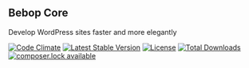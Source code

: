 Bebop Core
---

Develop WordPress sites faster and more elegantly

[![Code Climate](https://codeclimate.com/github/ponticlaro/bebop-core/badges/gpa.svg)](https://codeclimate.com/github/ponticlaro/bebop)
[![Latest Stable Version](https://poser.pugx.org/ponticlaro/bebop-core/v/stable.png)](https://packagist.org/packages/ponticlaro/bebop)
[![License](https://poser.pugx.org/ponticlaro/bebop-core/license.png)](https://packagist.org/packages/ponticlaro/bebop)
[![Total Downloads](https://poser.pugx.org/ponticlaro/bebop-core/downloads.png)](https://packagist.org/packages/ponticlaro/bebop)
[![composer.lock available](https://poser.pugx.org/ponticlaro/bebop-core/composerlock)](https://packagist.org/packages/ponticlaro/bebop-core)